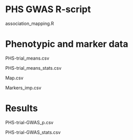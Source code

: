 # PHS GWAS R-script

association_mapping.R 


# Phenotypic and marker data

PHS-trial_means.csv

PHS-trial_means_stats.csv 

Map.csv

Markers_imp.csv 


# Results

PHS-trial-GWAS_p.csv

PHS-trial-GWAS_stats.csv
